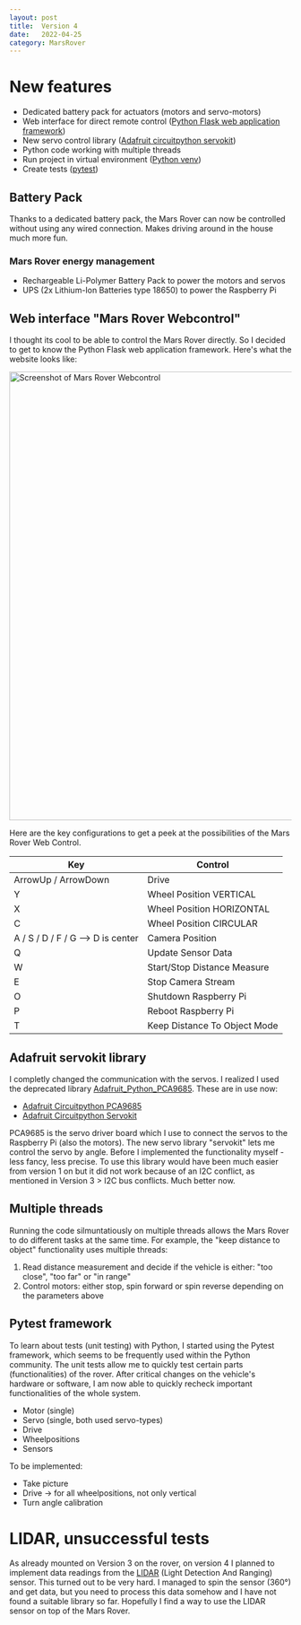 ```yaml
---
layout: post
title:  Version 4
date:   2022-04-25
category: MarsRover
---
```

# New features
- Dedicated battery pack for actuators (motors and servo-motors)
- Web interface for direct remote control ([Python Flask web application framework](https://pypi.org/project/Flask/))
- New servo control library ([Adafruit circuitpython servokit](https://docs.circuitpython.org/projects/servokit/en/latest))
- Python code working with multiple threads
- Run project in virtual environment ([Python venv](https://docs.python.org/3/library/venv.html))
- Create tests ([pytest](https://pypi.org/project/pytest/))

## Battery Pack
Thanks to a dedicated battery pack, the Mars Rover can now be controlled without using any wired connection. Makes driving around in the house much more fun.

### Mars Rover energy management
- Rechargeable Li-Polymer Battery Pack to power the motors and servos
- UPS (2x Lithium-Ion Batteries type 18650) to power the Raspberry Pi

## Web interface "Mars Rover Webcontrol"
I thought its cool to be able to control the Mars Rover directly. So I decided to get to know the Python Flask web application framework. Here's what the website looks like:

<img alt="Screenshot of Mars Rover Webcontrol" src="{{ '/assets/mars_rover_project/version4/screenshot_webcontrol.jpg' | relative_url }}" height="800" >

Here are the key configurations to get a peek at the possibilities of the Mars Rover Web Control.

| Key | Control |
| ------- | --------------------------------- |
| ArrowUp / ArrowDown | Drive |
| Y | Wheel Position VERTICAL |
| X | Wheel Position HORIZONTAL |
| C | Wheel Position CIRCULAR |
| A / S / D / F / G --> D is center | Camera Position |
| Q | Update Sensor Data |
| W | Start/Stop Distance Measure |
| E | Stop Camera Stream |
| O | Shutdown Raspberry Pi |
| P | Reboot Raspberry Pi |
| T | Keep Distance To Object Mode |

## Adafruit servokit library
I completly changed the communication with the servos. I realized I used the deprecated library [Adafruit_Python_PCA9685](https://github.com/adafruit/Adafruit_Python_PCA9685). These are in use now:
- [Adafruit Circuitpython PCA9685](https://pypi.org/project/adafruit-circuitpython-pca9685/)
- [Adafruit Circuitpython Servokit](https://pypi.org/project/adafruit-circuitpython-servokit/)

PCA9685 is the servo driver board which I use to connect the servos to the Raspberry Pi (also the motors).
The new servo library "servokit" lets me control the servo by angle. Before I implemented the functionality myself - less fancy, less precise. To use this library would have been much easier from version 1 on but it did not work because of an I2C conflict, as mentioned in Version 3 > I2C bus conflicts. Much better now.

## Multiple threads
Running the code silmuntatiously on multiple threads allows the Mars Rover to do different tasks at the same time. For example, the "keep distance to object" functionality uses multiple threads:
1. Read distance measurement and decide if the vehicle is either: "too close", "too far" or "in range"
2. Control motors: either stop, spin forward or spin reverse depending on the parameters above

## Pytest framework
To learn about tests (unit testing) with Python, I started using the Pytest framework, which seems to be frequently used within the Python community. The unit tests allow me to quickly test certain parts (functionalities) of the rover. After critical changes on the vehicle's hardware or software, I am now able to quickly recheck important functionalities of the whole system.
- Motor (single)
- Servo (single, both used servo-types)
- Drive
- Wheelpositions
- Sensors

To be implemented:
- Take picture
- Drive -> for all wheelpositions, not only vertical
- Turn angle calibration

# LIDAR, unsuccessful tests
As already mounted on Version 3 on the rover, on version 4 I planned to implement data readings from the [LIDAR](https://de.wikipedia.org/wiki/Lidar) (Light Detection And Ranging) sensor. This turned out to be very hard. I managed to spin the sensor (360°) and get data, but you need to process this data somehow and I have not found a suitable library so far. Hopefully I find a way to use the LIDAR sensor on top of the Mars Rover.